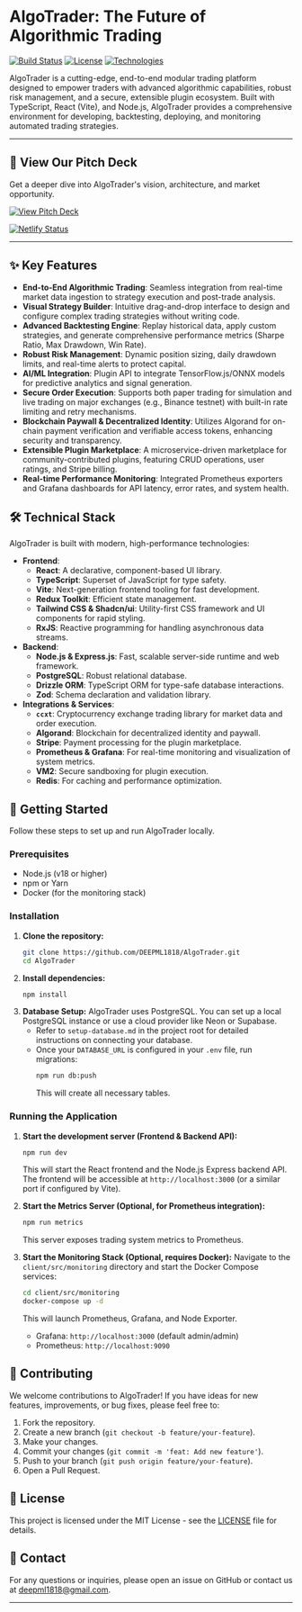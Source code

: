# AlgoTrader: The Future of Algorithmic Trading

[![Build Status](https://img.shields.io/badge/Build-Passing-brightgreen)](https://github.com/your-repo/your-project/actions)
[![License](https://img.shields.io/badge/License-MIT-blue.svg)](LICENSE)
[![Technologies](https://img.shields.io/badge/Tech-React%2C%20Node.js%2C%20PostgreSQL%2C%20Algorand%2C%20Stripe-blueviolet)](https://github.com/your-repo/your-project)

AlgoTrader is a cutting-edge, end-to-end modular trading platform designed to empower traders with advanced algorithmic capabilities, robust risk management, and a secure, extensible plugin ecosystem. Built with TypeScript, React (Vite), and Node.js, AlgoTrader provides a comprehensive environment for developing, backtesting, deploying, and monitoring automated trading strategies.

---

## 🚀 View Our Pitch Deck

Get a deeper dive into AlgoTrader's vision, architecture, and market opportunity.

[![View Pitch Deck](https://img.shields.io/badge/View%20Pitch%20Deck-PDF-red?style=for-the-badge&logo=googledocs)](https://github.com/DEEPML1818/AlgoTrader/blob/main/AlgoTrader_%20The%20Future%20of%20Algorithmic%20Trading.pdf)

[![Netlify Status](https://api.netlify.com/api/v1/badges/5feb8444-0bb9-423f-9a6b-a4c0a1646bfb/deploy-status)](https://app.netlify.com/projects/algotrader-1/deploys)

---

## ✨ Key Features

*   **End-to-End Algorithmic Trading**: Seamless integration from real-time market data ingestion to strategy execution and post-trade analysis.
*   **Visual Strategy Builder**: Intuitive drag-and-drop interface to design and configure complex trading strategies without writing code.
*   **Advanced Backtesting Engine**: Replay historical data, apply custom strategies, and generate comprehensive performance metrics (Sharpe Ratio, Max Drawdown, Win Rate).
*   **Robust Risk Management**: Dynamic position sizing, daily drawdown limits, and real-time alerts to protect capital.
*   **AI/ML Integration**: Plugin API to integrate TensorFlow.js/ONNX models for predictive analytics and signal generation.
*   **Secure Order Execution**: Supports both paper trading for simulation and live trading on major exchanges (e.g., Binance testnet) with built-in rate limiting and retry mechanisms.
*   **Blockchain Paywall & Decentralized Identity**: Utilizes Algorand for on-chain payment verification and verifiable access tokens, enhancing security and transparency.
*   **Extensible Plugin Marketplace**: A microservice-driven marketplace for community-contributed plugins, featuring CRUD operations, user ratings, and Stripe billing.
*   **Real-time Performance Monitoring**: Integrated Prometheus exporters and Grafana dashboards for API latency, error rates, and system health.

## 🛠️ Technical Stack

AlgoTrader is built with modern, high-performance technologies:

*   **Frontend**:
    *   **React**: A declarative, component-based UI library.
    *   **TypeScript**: Superset of JavaScript for type safety.
    *   **Vite**: Next-generation frontend tooling for fast development.
    *   **Redux Toolkit**: Efficient state management.
    *   **Tailwind CSS & Shadcn/ui**: Utility-first CSS framework and UI components for rapid styling.
    *   **RxJS**: Reactive programming for handling asynchronous data streams.
*   **Backend**:
    *   **Node.js & Express.js**: Fast, scalable server-side runtime and web framework.
    *   **PostgreSQL**: Robust relational database.
    *   **Drizzle ORM**: TypeScript ORM for type-safe database interactions.
    *   **Zod**: Schema declaration and validation library.
*   **Integrations & Services**:
    *   **`ccxt`**: Cryptocurrency exchange trading library for market data and order execution.
    *   **Algorand**: Blockchain for decentralized identity and paywall.
    *   **Stripe**: Payment processing for the plugin marketplace.
    *   **Prometheus & Grafana**: For real-time monitoring and visualization of system metrics.
    *   **VM2**: Secure sandboxing for plugin execution.
    *   **Redis**: For caching and performance optimization.

## 🚀 Getting Started

Follow these steps to set up and run AlgoTrader locally.

### Prerequisites

*   Node.js (v18 or higher)
*   npm or Yarn
*   Docker (for the monitoring stack)

### Installation

1.  **Clone the repository:**
    ```bash
    git clone https://github.com/DEEPML1818/AlgoTrader.git
    cd AlgoTrader
    ```
2.  **Install dependencies:**
    ```bash
    npm install
    ```
3.  **Database Setup:**
    AlgoTrader uses PostgreSQL. You can set up a local PostgreSQL instance or use a cloud provider like Neon or Supabase.
    *   Refer to `setup-database.md` in the project root for detailed instructions on connecting your database.
    *   Once your `DATABASE_URL` is configured in your `.env` file, run migrations:
        ```bash
        npm run db:push
        ```
        This will create all necessary tables.

### Running the Application

1.  **Start the development server (Frontend & Backend API):**
    ```bash
    npm run dev
    ```
    This will start the React frontend and the Node.js Express backend API. The frontend will be accessible at `http://localhost:3000` (or a similar port if configured by Vite).

2.  **Start the Metrics Server (Optional, for Prometheus integration):**
    ```bash
    npm run metrics
    ```
    This server exposes trading system metrics to Prometheus.

3.  **Start the Monitoring Stack (Optional, requires Docker):**
    Navigate to the `client/src/monitoring` directory and start the Docker Compose services:
    ```bash
    cd client/src/monitoring
    docker-compose up -d
    ```
    This will launch Prometheus, Grafana, and Node Exporter.
    *   Grafana: `http://localhost:3000` (default admin/admin)
    *   Prometheus: `http://localhost:9090`

## 🤝 Contributing

We welcome contributions to AlgoTrader! If you have ideas for new features, improvements, or bug fixes, please feel free to:

1.  Fork the repository.
2.  Create a new branch (`git checkout -b feature/your-feature`).
3.  Make your changes.
4.  Commit your changes (`git commit -m 'feat: Add new feature'`).
5.  Push to your branch (`git push origin feature/your-feature`).
6.  Open a Pull Request.

## 📄 License

This project is licensed under the MIT License - see the [LICENSE](LICENSE) file for details.

## 📧 Contact

For any questions or inquiries, please open an issue on GitHub or contact us at [deepml1818@gmail.com](mailto:deepml1818@gmail.com).

---


